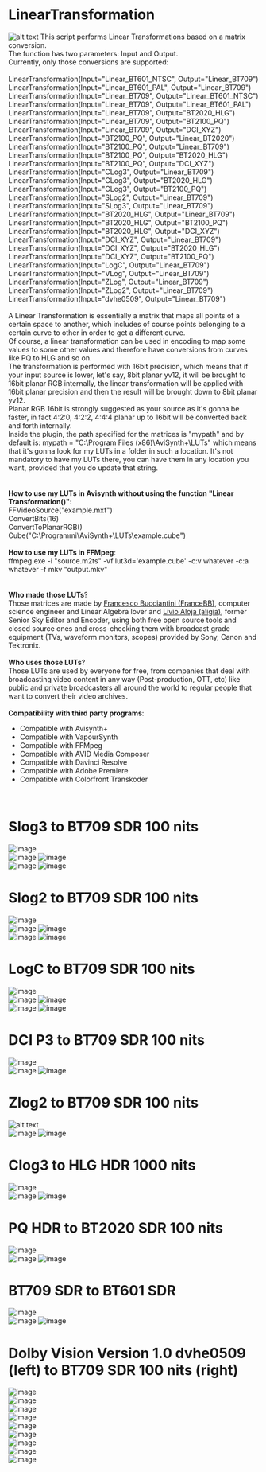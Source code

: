 # LinearTransformation
![alt text](https://i.ytimg.com/vi/kYB8IZa5AuE/maxresdefault.jpg)
This script performs Linear Transformations based on a matrix conversion.
<br>
The function has two parameters: Input and Output.
<br>
Currently, only those conversions are supported:
<br>
<br>
LinearTransformation(Input="Linear_BT601_NTSC", Output="Linear_BT709")
<br>
LinearTransformation(Input="Linear_BT601_PAL", Output="Linear_BT709")
<br>
LinearTransformation(Input="Linear_BT709", Output="Linear_BT601_NTSC")
<br>
LinearTransformation(Input="Linear_BT709", Output="Linear_BT601_PAL")
<br>
LinearTransformation(Input="Linear_BT709", Output="BT2020_HLG")
<br>
LinearTransformation(Input="Linear_BT709", Output="BT2100_PQ")
<br>
LinearTransformation(Input="Linear_BT709", Output="DCI_XYZ")
<br>
LinearTransformation(Input="BT2100_PQ", Output="Linear_BT2020")
<br>
LinearTransformation(Input="BT2100_PQ", Output="Linear_BT709")
<br>
LinearTransformation(Input="BT2100_PQ", Output="BT2020_HLG")
<br>
LinearTransformation(Input="BT2100_PQ", Output="DCI_XYZ")
<br>
LinearTransformation(Input="CLog3", Output="Linear_BT709")
<br>
LinearTransformation(Input="CLog3", Output="BT2020_HLG")
<br>
LinearTransformation(Input="CLog3", Output="BT2100_PQ")
<br>
LinearTransformation(Input="SLog2", Output="Linear_BT709")
<br>
LinearTransformation(Input="SLog3", Output="Linear_BT709")
<br>
LinearTransformation(Input="BT2020_HLG", Output="Linear_BT709")
<br>
LinearTransformation(Input="BT2020_HLG", Output="BT2100_PQ")
<br>
LinearTransformation(Input="BT2020_HLG", Output="DCI_XYZ")
<br>
LinearTransformation(Input="DCI_XYZ", Output="Linear_BT709")
<br>
LinearTransformation(Input="DCI_XYZ", Output="BT2020_HLG")
<br>
LinearTransformation(Input="DCI_XYZ", Output="BT2100_PQ")
<br>
LinearTransformation(Input="LogC", Output="Linear_BT709")
<br>
LinearTransformation(Input="VLog", Output="Linear_BT709")
<br>
LinearTransformation(Input="ZLog", Output="Linear_BT709")
<br>
LinearTransformation(Input="ZLog2", Output="Linear_BT709")
<br>
LinearTransformation(Input="dvhe0509", Output="Linear_BT709")
<br>
<br>
A Linear Transformation is essentially a matrix that maps all points of a certain space to another, which includes of course points belonging to a certain curve to other in order to get a different curve.
<br>
Of course, a linear transformation can be used in encoding to map some values to some other values and therefore have conversions from curves like PQ to HLG and so on.
<br>
The transformation is performed with 16bit precision, which means that if your input source is lower, let's say, 8bit planar yv12, it will be brought to 16bit planar RGB internally, the linear transformation will be applied with 16bit planar precision and then the result will be brought down to 8bit planar yv12.
<br>
Planar RGB 16bit is strongly suggested as your source as it's gonna be faster, in fact 4:2:0, 4:2:2, 4:4:4 planar up to 16bit will be converted back and forth internally.
<br>
Inside the plugin, the path specified for the matrices is "mypath" and by default is:  mypath = "C:\Program Files (x86)\AviSynth+\LUTs\" which means that it's gonna look for my LUTs in a folder in such a location. It's not mandatory to have my LUTs there, you can have them in any location you want, provided that you do update that string.
<br>
<br>
<br>
**How to use my LUTs in Avisynth without using the function "Linear Transformation()":**
<br>
FFVideoSource("example.mxf")
<br>
ConvertBits(16)
<br>
ConvertToPlanarRGB()
<br>
Cube("C:\Programmi\AviSynth+\LUTs\example.cube")
<br>
<br>
**How to use my LUTs in FFMpeg**:
<br>
ffmpeg.exe -i "source.m2ts" -vf lut3d='example.cube' -c:v whatever -c:a whatever -f mkv "output.mkv"
<br>
<br>
<br>
**Who made those LUTs**?
<br>
Those matrices are made by [Francesco Bucciantini (FranceBB)](https://www.linkedin.com/in/francesco-bucciantini-3392b4ab/), computer science engineer and Linear Algebra lover and [Livio Aloja (aligia)](https://www.linkedin.com/in/livio-aloja-9a287424/), former Senior Sky Editor and Encoder, using both free open source tools and closed source ones and cross-checking them with broadcast grade equipment (TVs, waveform monitors, scopes) provided by Sony, Canon and Tektronix.
<br>
<br>
**Who uses those LUTs**?
<br>
Those LUTs are used by everyone for free, from companies that deal with broadcasting video content in any way (Post-production, OTT, etc) like public and private broadcasters all around the world to regular people that want to convert their video archives.
<br>
<br>
**Compatibility with third party programs**:
<br>
- Compatible with Avisynth+
- Compatible with VapourSynth
- Compatible with FFMpeg
- Compatible with AVID Media Composer
- Compatible with Davinci Resolve
- Compatible with Adobe Premiere
- Compatible with Colorfront Transkoder
<br>

# Slog3 to BT709 SDR 100 nits
![image](https://github.com/FranceBB/LinearTransformation/assets/18946343/d0efb065-8c47-47aa-87aa-586c7858206f)
<br>
![image](https://github.com/FranceBB/LinearTransformation/assets/18946343/b69e757b-13c1-4ae7-80eb-56118f9b736a)
![image](https://github.com/FranceBB/LinearTransformation/assets/18946343/ffc85947-6b60-4adc-9cd6-f7fa46b6015d)
<br>
![image](https://github.com/FranceBB/LinearTransformation/assets/18946343/be1b3ae5-edf7-4c71-9551-cacd41af651e)
![image](https://github.com/FranceBB/LinearTransformation/assets/18946343/adb129e3-6846-46a6-aab1-b090cc17adea)
<br>
# Slog2 to BT709 SDR 100 nits
![image](https://github.com/FranceBB/LinearTransformation/assets/18946343/35911b2e-f26c-4f05-bb35-0a375d3997e3)
<br>
![image](https://github.com/FranceBB/LinearTransformation/assets/18946343/485b71e2-231a-4ddd-b041-88af7b1fa444)
![image](https://github.com/FranceBB/LinearTransformation/assets/18946343/ed676963-68ab-4831-9c7d-af7fcbd27c3c)
<br>
![image](https://github.com/FranceBB/LinearTransformation/assets/18946343/f4722fe6-7472-4bf1-8aa8-45155cd3529b)
![image](https://github.com/FranceBB/LinearTransformation/assets/18946343/2547ed58-450e-4f76-928b-0eeef5a5ca1f)
<br>
# LogC to BT709 SDR 100 nits
![image](https://github.com/FranceBB/LinearTransformation/assets/18946343/e3bd1303-3729-4675-96ad-e3bfb68c3b73)
<br>
![image](https://github.com/FranceBB/LinearTransformation/assets/18946343/3f58f8ff-49ff-46a5-a429-c88fb9064edd)
![image](https://github.com/FranceBB/LinearTransformation/assets/18946343/52d67d54-7916-4512-a14d-58fd7bf3d58d)
<br>
![image](https://github.com/FranceBB/LinearTransformation/assets/18946343/dfefa7cd-146f-44f3-aab9-ea5e105eed94)
![image](https://github.com/FranceBB/LinearTransformation/assets/18946343/3b7b8068-83a5-48e6-9235-3aa5c174e8f5)
<br>
# DCI P3 to BT709 SDR 100 nits
![image](https://github.com/FranceBB/LinearTransformation/assets/18946343/f19c704f-b039-4484-88e6-b50339a83ac8)
<br>
![image](https://github.com/FranceBB/LinearTransformation/assets/18946343/ae6ed523-97c8-452b-be1f-63fac5a2b7b4)
![image](https://github.com/FranceBB/LinearTransformation/assets/18946343/93d09c21-4d8d-4b88-9ae6-13a868162d31)
<br>
# Zlog2 to BT709 SDR 100 nits
![alt text](https://i.imgur.com/pBC0YSQ.png)
<br>
![image](https://github.com/FranceBB/LinearTransformation/assets/18946343/8982cb0b-27c0-467a-a365-499c5c33b3ad)
![image](https://github.com/FranceBB/LinearTransformation/assets/18946343/e80f0a65-0ca1-46e3-96ce-340b1974f66a)
<br>
# Clog3 to HLG HDR 1000 nits
![image](https://github.com/FranceBB/LinearTransformation/assets/18946343/406d798b-9ee3-424b-81cf-f00a0cdf3a76)
<br>
![image](https://github.com/FranceBB/LinearTransformation/assets/18946343/6abbef5d-0f2a-4564-8c6f-2390967bbfca)
![image](https://github.com/FranceBB/LinearTransformation/assets/18946343/94f5241d-de01-4d6c-8345-54512a43cd87)
<br>
# PQ HDR to BT2020 SDR 100 nits
![image](https://github.com/FranceBB/LinearTransformation/assets/18946343/b1d117ed-d18c-40fb-acbb-abdc7f791ae8)
<br>
![image](https://github.com/FranceBB/LinearTransformation/assets/18946343/0bb22dd1-985f-43b0-b507-e963b2e0c25c)
![image](https://github.com/FranceBB/LinearTransformation/assets/18946343/bca76652-0ed9-46cf-a787-eeab20aeccaa)
<br>
# BT709 SDR to BT601 SDR
![image](https://github.com/FranceBB/LinearTransformation/assets/18946343/92833b16-877a-40a1-ae98-9b414bb2655c)
<br>
![image](https://github.com/FranceBB/LinearTransformation/assets/18946343/e03cf7ae-5de4-4ff7-82f3-15fb7664e10a)
![image](https://github.com/FranceBB/LinearTransformation/assets/18946343/930a2ca1-5e2b-45aa-9b16-31129ea8fd10)
<br>
# Dolby Vision Version 1.0 dvhe0509 (left) to BT709 SDR 100 nits (right)
![image](https://github.com/FranceBB/LinearTransformation/assets/18946343/78269153-491a-4972-be4c-7a4893b59241)
<br>
![image](https://github.com/FranceBB/LinearTransformation/assets/18946343/ef7bdbb0-b979-4be3-9995-1ea88ec5a9b4)
<br>
![image](https://github.com/FranceBB/LinearTransformation/assets/18946343/005a1235-2804-4f19-bc1b-98e94cea533a)
<br>
![image](https://github.com/FranceBB/LinearTransformation/assets/18946343/7887486b-d5d5-4133-aa29-c492e0731806)
<br>
![image](https://github.com/FranceBB/LinearTransformation/assets/18946343/b31027b6-598e-4fff-8401-2771d0afffa6)
<br>
![image](https://github.com/FranceBB/LinearTransformation/assets/18946343/4e0cca7e-aa9e-499a-a03e-e5663eac2b74)
<br>
![image](https://github.com/FranceBB/LinearTransformation/assets/18946343/ad6f163b-efc5-4673-9934-63abef13f244)
<br>
![image](https://github.com/FranceBB/LinearTransformation/assets/18946343/cc362fd8-f386-40e2-b686-9a1fd9282e65)
<br>
![image](https://github.com/FranceBB/LinearTransformation/assets/18946343/4751f37e-e188-4fe3-a454-e3e9b65422ea)
